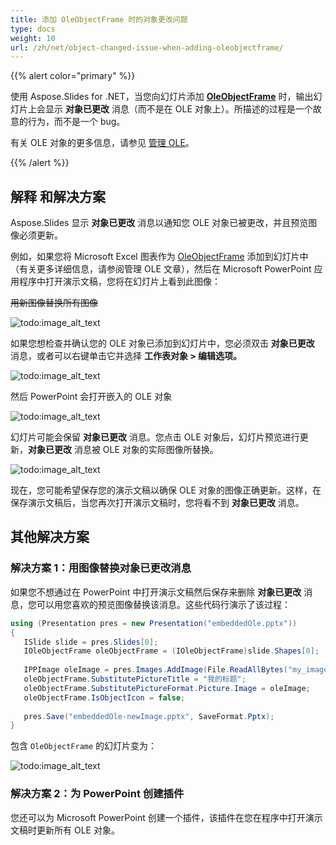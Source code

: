 ```yaml
---
title: 添加 OleObjectFrame 时的对象更改问题
type: docs
weight: 10
url: /zh/net/object-changed-issue-when-adding-oleobjectframe/
---
```


{{% alert color="primary" %}} 

使用 Aspose.Slides for .NET，当您向幻灯片添加 **[OleObjectFrame](https://reference.aspose.com/slides/net/aspose.slides/oleobjectframe)** 时，输出幻灯片上会显示 **对象已更改** 消息（而不是在 OLE 对象上）。所描述的过程是一个故意的行为，而不是一个 bug。 

有关 OLE 对象的更多信息，请参见 [管理 OLE](/slides/zh/net/manage-ole/)。 

{{% /alert %}} 
## **解释** 和解决方案
Aspose.Slides 显示 **对象已更改** 消息以通知您 OLE 对象已被更改，并且预览图像必须更新。 

例如，如果您将 Microsoft Excel 图表作为 [OleObjectFrame](https://reference.aspose.com/slides/net/aspose.slides/oleobjectframe) 添加到幻灯片中（有关更多详细信息，请参阅管理 OLE 文章），然后在 Microsoft PowerPoint 应用程序中打开演示文稿，您将在幻灯片上看到此图像：

~~用新图像替换所有图像~~

![todo:image_alt_text](object-changed-issue-when-adding-oleobjectframe_1.png)

如果您想检查并确认您的 OLE 对象已添加到幻灯片中，您必须双击 **对象已更改** 消息，或者可以右键单击它并选择 **工作表对象 > 编辑选项。**

![todo:image_alt_text](object-changed-issue-when-adding-oleobjectframe_2.png)

然后 PowerPoint 会打开嵌入的 OLE 对象

![todo:image_alt_text](object-changed-issue-when-adding-oleobjectframe_3.png)



幻灯片可能会保留 **对象已更改** 消息。您点击 OLE 对象后，幻灯片预览进行更新，**对象已更改** 消息被 OLE 对象的实际图像所替换。 

![todo:image_alt_text](object-changed-issue-when-adding-oleobjectframe_4.png)

现在，您可能希望保存您的演示文稿以确保 OLE 对象的图像正确更新。这样，在保存演示文稿后，当您再次打开演示文稿时，您将看不到 **对象已更改** 消息。 

## **其他解决方案**
### **解决方案 1：用图像替换对象已更改消息**

如果您不想通过在 PowerPoint 中打开演示文稿然后保存来删除 **对象已更改** 消息，您可以用您喜欢的预览图像替换该消息。这些代码行演示了该过程：

``` csharp 
using (Presentation pres = new Presentation("embeddedOle.pptx"))
{
   ISlide slide = pres.Slides[0];
   IOleObjectFrame oleObjectFrame = (IOleObjectFrame)slide.Shapes[0];
    
   IPPImage oleImage = pres.Images.AddImage(File.ReadAllBytes("my_image.png"));
   oleObjectFrame.SubstitutePictureTitle = "我的标题";
   oleObjectFrame.SubstitutePictureFormat.Picture.Image = oleImage;
   oleObjectFrame.IsObjectIcon = false;
    
   pres.Save("embeddedOle-newImage.pptx", SaveFormat.Pptx);
}
```

包含 `OleObjectFrame` 的幻灯片变为：

![todo:image_alt_text](object-changed-issue-when-adding-oleobjectframe_5.png)

### **解决方案 2：为 PowerPoint 创建插件**
您还可以为 Microsoft PowerPoint 创建一个插件，该插件在您在程序中打开演示文稿时更新所有 OLE 对象。